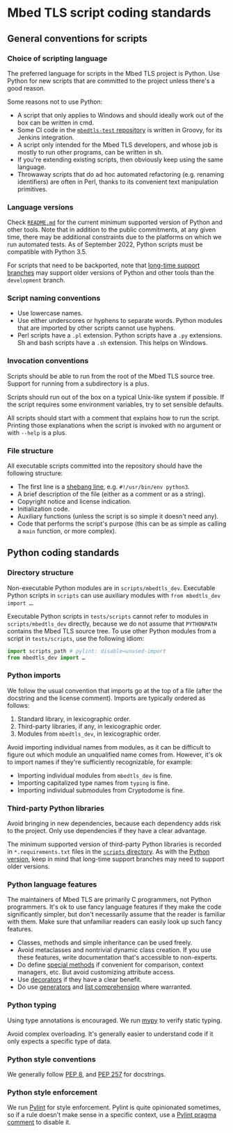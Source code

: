 # Mbed TLS script coding standards

## General conventions for scripts

### Choice of scripting language

The preferred language for scripts in the Mbed TLS project is Python. Use Python for new scripts that are committed to the project unless there's a good reason.

Some reasons not to use Python:

* A script that only applies to Windows and should ideally work out of the box can be written in cmd.
* Some CI code in the [`mbedtls-test` repository](https://github.com/Mbed-TLS/mbedtls-test) is written in Groovy, for its Jenkins integration.
* A script only intended for the Mbed TLS developers, and whose job is mostly to run other programs, can be written in sh.
* If you're extending existing scripts, then obviously keep using the same language.
* Throwaway scripts that do ad hoc automated refactoring (e.g. renaming identifiers) are often in Perl, thanks to its convenient text manipulation primitives.

### Language versions

Check [`README.md`](https://github.com/Mbed-TLS/mbedtls/blob/development/README.md#tool-versions) for the current minimum supported version of Python and other tools. Note that in addition to the public commitments, at any given time, there may be additional constraints due to the platforms on which we run automated tests. As of September 2022, Python scripts must be compatible with Python 3.5.

For scripts that need to be backported, note that [long-time support branches](https://github.com/Mbed-TLS/mbedtls/blob/development/BRANCHES.md#long-time-support-branches) may support older versions of Python and other tools than the `development` branch.

### Script naming conventions

* Use lowercase names.
* Use either underscores or hyphens to separate words. Python modules that are imported by other scripts cannot use hyphens.
* Perl scripts have a `.pl` extension. Python scripts have a `.py` extensions. Sh and bash scripts have a `.sh` extension. This helps on Windows.

### Invocation conventions

Scripts should be able to run from the root of the Mbed TLS source tree. Support for running from a subdirectory is a plus.

Scripts should run out of the box on a typical Unix-like system if possible. If the script requires some environment variables, try to set sensible defaults.

All scripts should start with a comment that explains how to run the script. Printing those explanations when the script is invoked with no argument or with `--help` is a plus.

### File structure

All executable scripts committed into the repository should have the following structure:

* The first line is a [shebang line](https://en.wikipedia.org/wiki/Shebang_(Unix)), e.g. `#!/usr/bin/env python3`.
* A brief description of the file (either as a comment or as a string).
* Copyright notice and license indication.
* Initialization code.
* Auxiliary functions (unless the script is so simple it doesn't need any).
* Code that performs the script's purpose (this can be as simple as calling a `main` function, or more complex).

## Python coding standards

### Directory structure

Non-executable Python modules are in `scripts/mbedtls_dev`.
Executable Python scripts in `scripts` can use auxiliary modules with `from mbedtls_dev import …`.

Executable Python scripts in `tests/scripts` cannot refer to modules in `scripts/mbedtls_dev` directly, because we do not assume that `PYTHONPATH` contains the Mbed TLS source tree. To use other Python modules from a script in `tests/scripts`, use the following idiom:

```python
import scripts_path # pylint: disable=unused-import
from mbedtls_dev import …
```

### Python imports

We follow the usual convention that imports go at the top of a file (after the docstring and the license comment). Imports are typically ordered as follows:

1. Standard library, in lexicographic order.
2. Third-party libraries, if any, in lexicographic order.
3. Modules from `mbedtls_dev`, in lexicographic order.

Avoid importing individual names from modules, as it can be difficult to figure out which module an unqualified name comes from. However, it's ok to import names if they're sufficiently recognizable, for example:

* Importing individual modules from `mbedtls_dev` is fine.
* Importing capitalized type names from `typing` is fine.
* Importing individual submodules from Cryptodome is fine.

### Third-party Python libraries

Avoid bringing in new dependencies, because each dependency adds risk to the project. Only use dependencies if they have a clear advantage.

The minimum supported version of third-party Python libraries is recorded in `*.requirements.txt` files in the [`scripts` directory](https://github.com/Mbed-TLS/mbedtls/tree/development/scripts). As with the [Python version](#language-versions), keep in mind that long-time support branches may need to support older versions.

### Python language features

The maintainers of Mbed TLS are primarily C programmers, not Python programmers. It's ok to use fancy language features if they make the code significantly simpler, but don't necessarily assume that the reader is familiar with them. Make sure that unfamiliar readers can easily look up such fancy features.

* Classes, methods and simple inheritance can be used freely.
* Avoid metaclasses and nontrivial dynamic class creation. If you use these features, write documentation that's accessible to non-experts.
* Do define [special methods](https://docs.python.org/3/reference/datamodel.html#special-method-names) if convenient for comparison, context managers, etc. But avoid customizing attribute access.
* Use [decorators](https://docs.python.org/3/glossary.html#term-decorator) if they have a clear benefit.
* Do use [generators](https://docs.python.org/3/glossary.html#term-generator) and [list comprehension](https://docs.python.org/3/glossary.html#term-list-comprehension) where warranted.

### Python typing

Using type annotations is encouraged. We run [mypy](http://mypy-lang.org/) to verify static typing.

Avoid complex overloading. It's generally easier to understand code if it only expects a specific type of data.

### Python style conventions

We generally follow [PEP 8](https://peps.python.org/pep-0008/), and [PEP 257](https://peps.python.org/pep-0257/) for docstrings.

### Python style enforcement

We run [Pylint](https://pylint.pycqa.org/) for style enforcement. Pylint is quite opinionated sometimes, so if a rule doesn't make sense in a specific context, use a [Pylint pragma comment](https://pylint.pycqa.org/en/latest/user_guide/messages/message_control.html) to disable it.
